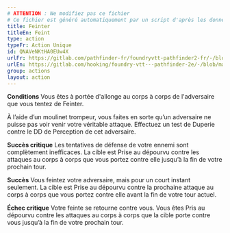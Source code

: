 ```yaml
---
# ATTENTION : Ne modifiez pas ce fichier
# Ce fichier est généré automatiquement par un script d'après les données du module Foundry VTT officiel et de sa traduction
title: Feinter
titleEn: Feint
type: action
typeFr: Action Unique
id: QNAVeNKtHA0EUw4X
urlFr: https://gitlab.com/pathfinder-fr/foundryvtt-pathfinder2-fr/-/blob/master/data/actions/QNAVeNKtHA0EUw4X.htm
urlEn: https://gitlab.com/hooking/foundry-vtt---pathfinder-2e/-/blob/master/packs/data/actions.db/feint.json
group: actions
layout: action
---
```

**Conditions** Vous êtes à portée d'allonge au corps à corps de l'adversaire que vous tentez de Feinter.

À l’aide d’un moulinet trompeur, vous faites en sorte qu’un adversaire ne puisse pas voir venir votre véritable attaque. Effectuez un test de Duperie contre le DD de Perception de cet adversaire.

**Succès critique** Les tentatives de défense de votre ennemi sont complètement inefficaces. La cible est <a class="entity-link" draggable="true" data-pack="pf2e.conditionitems" data-id="AJh5ex99aV6VTggg">Prise au dépourvu</a> contre les attaques au corps à corps que vous portez contre elle jusqu’à la fin de votre prochain tour.

**Succès** Vous feintez votre adversaire, mais pour un court instant seulement. La cible est Prise au dépourvu contre la prochaine attaque au corps à corps que vous portez contre elle avant la fin de votre tour actuel.

**Échec critique** Votre feinte se retourne contre vous. Vous êtes Pris au dépourvu contre les attaques au corps à corps que la cible porte contre vous jusqu’à la fin de votre prochain tour.


